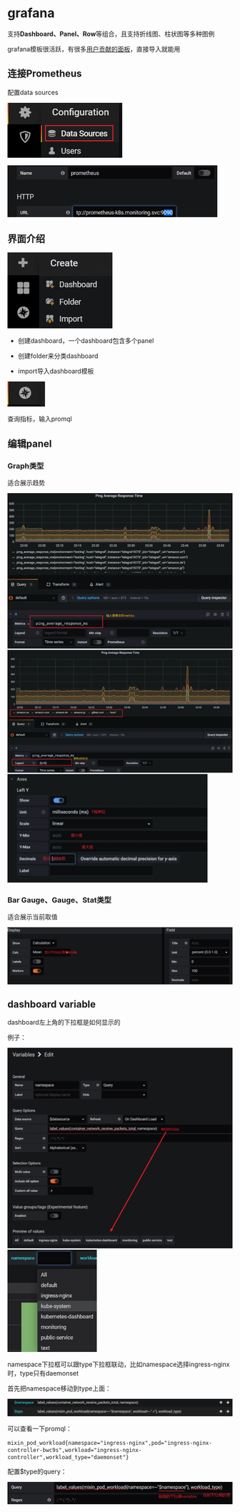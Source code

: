 # grafana

支持**Dashboard、Panel、Row**等组合，且支持折线图、柱状图等多种图例

grafana模板很活跃，有很多[用户贡献的面板](https://grafana.com/dashboards)，直接导入就能用

## 连接Prometheus

配置data sources

![image-20220731153022664](assets/image-20220731153022664.png)

<img src="assets/image-20220731153055157.png" alt="image-20220731153055157" style="zoom:67%;" />



## 界面介绍

![image-20220731160450661](assets/image-20220731160450661.png)

- 创建dashboard，一个dashboard包含多个panel

- 创建folder来分类dashboard
- import导入dashboard模板



![image-20220731153451177](assets/image-20220731153451177.png)

查询指标，输入promql

## 编辑panel

### Graph类型

适合展示趋势

<img src="assets/image-20220731201838800.png" alt="image-20220731201838800" style="zoom:67%;" />

<img src="assets/image-20220731202235862.png" alt="image-20220731202235862" style="zoom:67%;" />

<img src="assets/image-20220731204405986.png" alt="image-20220731204405986" style="zoom:80%;" />

### Bar Gauge、Gauge、Stat类型

适合展示当前取值

<img src="assets/image-20220731212008989.png" alt="image-20220731212008989" style="zoom:80%;" />

## dashboard variable

dashboard左上角的下拉框是如何显示的

例子：

<img src="assets/image-20220731230306682.png" alt="image-20220731230306682" style="zoom:67%;" />

<img src="assets/image-20220731230349200.png" alt="image-20220731230349200" style="zoom:67%;" />



namespace下拉框可以跟type下拉框联动，比如namespace选择ingress-nginx时，type只有daemonset

首先把namespace移动到type上面：

<img src="assets/image-20220801224339676.png" alt="image-20220801224339676" style="zoom:67%;" />

可以查看一下promql：

```promql
mixin_pod_workload{namespace="ingress-nginx",pod="ingress-nginx-controller-bwc9s",workload="ingress-nginx-controller",workload_type="daemonset"}
```

配置$type的query：

![image-20220801232626089](assets/image-20220801232626089.png)

